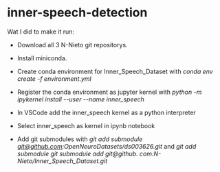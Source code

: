 # inner-speech-detection

Wat I did to make it run:

* Download all 3 N-Nieto git repositorys.

* Install miniconda.

* Create conda environment for Inner_Speech_Dataset with *conda env create -f environment.yml*

* Register the conda environment as jupyter kernel with *python -m ipykernel install --user --name inner_speech*

* In VSCode add the inner_speech kernel as a python interpreter

* Select inner_speech as kernel in ipynb notebook

* Add git submodules with *git add submodule git@github.com:OpenNeuroDatasets/ds003626.git* and *git add submodule git submodule add git@github.
com:N-Nieto/Inner_Speech_Dataset.git*